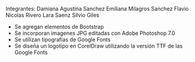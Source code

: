 Integrantes:
Damiana Agustina Sanchez
Emiliana Milagros Sanchez
Flavio Nicolas Rivero
Lara Saenz
Silvio Giles

- Se agregan elementos de Bootstrap
- Se incorporan imagenes JPG editadas con Adobe Photoshop 7.0
- Se utilizan tipografías de Google Fonts
- Se diseña un logotipo en CorelDraw utilizando la versión TTF de las Google Fonts
